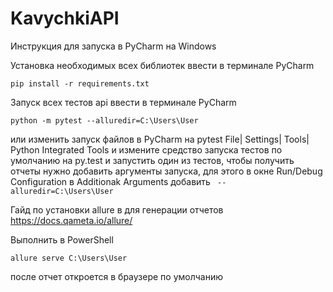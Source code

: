 # KavychkiAPI

Инструкция для запуска в PyCharm на Windows

Установка необходимых всех библиотек
ввести в терминале PyCharm
```
pip install -r requirements.txt
```
Запуск всех тестов api
ввести в терминале PyCharm
```
python -m pytest --alluredir=C:\Users\User
```

или изменить запуск файлов в PyCharm на pytest
File| Settings| Tools| Python Integrated Tools и измените средство запуска тестов по умолчанию на py.test и запустить один из тестов,
чтобы получить отчеты нужно добавить аргументы запуска, для этого в окне Run/Debug Configuration в Additionak Arguments добавить ``` --alluredir=C:\Users\User```

Гайд по установки allure в для генерации отчетов
https://docs.qameta.io/allure/

Выполнить в PowerShell
```
allure serve C:\Users\User
```
после отчет откроется в браузере по умолчанию
